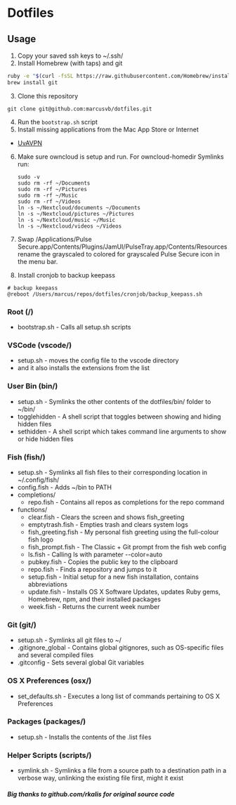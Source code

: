# Dotfiles

## Usage
1. Copy your saved ssh keys to ~/.ssh/
2. Install Homebrew (with taps) and git

  ```bash
  ruby -e "$(curl -fsSL https://raw.githubusercontent.com/Homebrew/install/master/install)"
  brew install git
  ```
3. Clone this repository
  ```
  git clone git@github.com:marcusvb/dotfiles.git
  ```
4. Run the `bootstrap.sh` script
5. Install missing applications from the Mac App Store or Internet
  * [UvAVPN](http://student.uva.nl/en/az/content/uvavpn/\download/download-uvavpn-software.html)

6. Make sure owncloud is setup and run. For owncloud-homedir Symlinks run:
    ```
    sudo -v
    sudo rm -rf ~/Documents
    sudo rm -rf ~/Pictures
    sudo rm -rf ~/Music
    sudo rm -rf ~/Videos
    ln -s ~/Nextcloud/documents ~/Documents
    ln -s ~/Nextcloud/pictures ~/Pictures
    ln -s ~/Nextcloud/music ~/Music
    ln -s ~/Nextcloud/videos ~/Videos
    ```

7. Swap /Applications/Pulse Secure.app/Contents/Plugins/JamUI/PulseTray.app/Contents/Resources rename the grayscaled to colored for grayscaled Pulse Secure icon in the menu bar.

8. Install cronjob to backup keepass
```
# backup keepass
@reboot /Users/marcus/repos/dotfiles/cronjob/backup_keepass.sh
```

### Root (/)
* bootstrap.sh - Calls all setup.sh scripts

### VSCode (vscode/)
* setup.sh - moves the config file to the vscode directory
* and it also installs the extensions from the list

### User Bin (bin/)
* setup.sh - Symlinks the other contents of the dotfiles/bin/ folder to ~/bin/
* togglehidden - A shell script that toggles between showing and hiding hidden
files
* sethidden - A shell script which takes command line arguments to show or hide
hidden files

### Fish (fish/)
* setup.sh - Symlinks all fish files to their corresponding location in
~/.config/fish/
* config.fish - Adds ~/bin to PATH
* completions/
  * repo.fish - Contains all repos as completions for the repo command
* functions/
  * clear.fish - Clears the screen and shows fish_greeting
  * emptytrash.fish - Empties trash and clears system logs
  * fish_greeting.fish - My personal fish greeting using the
  full-colour fish logo
  * fish_prompt.fish - The Classic + Git prompt from the fish web config
  * ls.fish - Calling ls with parameter --color=auto
  * pubkey.fish - Copies the public key to the clipboard
  * repo.fish - Finds a repository and jumps to it
  * setup.fish - Initial setup for a new fish installation,
  contains abbreviations
  * update.fish - Installs OS X Software Updates, updates Ruby gems, Homebrew,
  npm, and their installed packages
  * week.fish - Returns the current week number

### Git (git/)
* setup.sh - Symlinks all git files to ~/
* .gitignore_global - Contains global gitignores, such as OS-specific files and
several compiled files
* .gitconfig - Sets several global Git variables

### OS X Preferences (osx/)
* set_defaults.sh - Executes a long list of commands pertaining to
OS X Preferences

### Packages (packages/)
* setup.sh - Installs the contents of the .list files

### Helper Scripts (scripts/)
* symlink.sh - Symlinks a file from a source path to a destination path in a
verbose way, unlinking the existing file first, might it exist

##### Big thanks to github.com/rkalis for original source code
